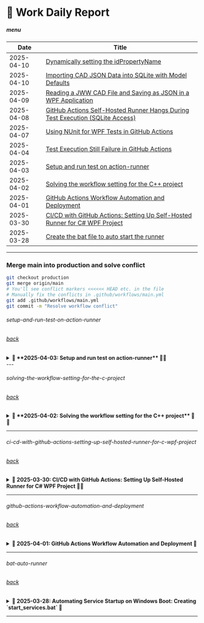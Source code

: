 # 🚀 **Work Daily Report**   

##### menu
| Date       | Title |
|------------|------------------------------------------------|
| 2025-04-10 | [Dynamically setting the idPropertyName](https://github.com/heartlanguage2024/heartlanguage2024/wiki/Dynamically-Setting-idPropertyName) |
| 2025-04-10 | [Importing CAD JSON Data into SQLite with Model Defaults](https://github.com/heartlanguage2024/heartlanguage2024/wiki/20250410) |
| 2025-04-09 | [Reading a JWW CAD File and Saving as JSON in a WPF Application](https://github.com/heartlanguage2024/heartlanguage2024/wiki/20250409) |
| 2025-04-08 | [GitHub Actions Self-Hosted Runner Hangs During Test Execution (SQLite Access)](https://github.com/heartlanguage2024/heartlanguage2024/wiki/20250408) |
| 2025-04-07 | [Using NUnit for WPF Tests in GitHub Actions](https://github.com/heartlanguage2024/heartlanguage2024/wiki/20250407) |
| 2025-04-04 | [Test Execution Still Failure in GitHub Actions](https://github.com/heartlanguage2024/heartlanguage2024/wiki/20250404) |
| 2025-04-03 | [Setup and run test on action-runner](#setup-and-run-test-on-action-runner) |
| 2025-04-02 | [Solving the workflow setting for the C++ project](#solving-the-workflow-setting-for-the-c-project) |
| 2025-04-01 | [GitHub Actions Workflow Automation and Deployment](#github-actions-workflow-automation-and-deployment) |
| 2025-03-30 | [CI/CD with GitHub Actions: Setting Up Self-Hosted Runner for C# WPF Project](#ci-cd-with-github-actions-setting-up-self-hosted-runner-for-c-wpf-project) |
| 2025-03-28 | [Create the bat file to auto start the runner](#bat-auto-runner) |

---

### Merge main into production and solve conflict 
```bash
git checkout production
git merge origin/main
# You'll see conflict markers <<<<<< HEAD etc. in the file
# Manually fix the conflicts in .github/workflows/main.yml
git add .github/workflows/main.yml
git commit -m "Resolve workflow conflict"
```


###### setup-and-run-test-on-action-runner
###### [back](#menu) 
<details>
<summary><strong>🍓 **2025-04-03: Setup and run test on action-runner** 🔧🚀</strong></summary>

# 🥔Fixing VCTargetsPath Error in Visual Studio

## Issue Description
If you encounter the following error when building your project in Visual Studio:

```
The imported project "C:\Microsoft\VC\v170\Microsoft.Cpp.Default.props" was not found.
Confirm that the expression in the Import declaration "$(VCTargetsPath)\Microsoft.Cpp.Default.props",
which evaluated to "C:\Microsoft Visual Studio\2022\Community\MSBuild\Microsoft\VC\v170\Microsoft.Cpp.Default.props",
is correct, and that the file exists on disk.
```

This typically happens because the `VCTargetsPath` environment variable is incorrectly set or missing a trailing backslash (`\`).

### **Why is `VCTargetsPath` Important in a WPF Project?**  
Even though WPF primarily uses C# and XAML, you might have **C++/CLI (Common Language Infrastructure) components** in your WPF project. This happens if:  
1. **Your WPF project references a C++/CLI project** (e.g., for performance reasons or legacy code).  
2. **You are using a native C++ library with P/Invoke or interop** (e.g., Open CASCADE in your case).  
3. **Your solution includes both C# and C++ projects**, such as a mixed-language setup.

When you build your project, MSBuild relies on `VCTargetsPath` to locate these C++ build definitions. If the path is incorrect or missing, Visual Studio **cannot find the necessary build scripts**, leading to errors like:  
```
The imported project "C:\Microsoft\VC\v170\Microsoft.Cpp.Default.props" was not found.
```

## Solution: Set `VCTargetsPath` Correctly
To fix this issue, ensure that `VCTargetsPath` is set correctly in the system environment variables.

### Steps to Fix:
1. Open **Run** (`Win + R`), type `sysdm.cpl`, and press **Enter**.
2. Go to the **Advanced** tab and click on **Environment Variables**.
3. Under **System Variables**, look for `VCTargetsPath`:
   - If it exists, **edit it** and ensure it is set to:
     ```
     C:\Program Files\Microsoft Visual Studio\2022\Community\MSBuild\Microsoft\VC\v170\
     ```
     (Note the trailing `\` at the end.)
   - If it doesn’t exist, **create a new system variable** with the above value.
4. Click **OK** and restart your computer.

### Additional Steps if the Issue Persists:
- Delete the `.vs`, `bin`, and `obj` folders in your project directory.
- Open Visual Studio and **Rebuild Solution**.
- If the error still occurs, manually edit `JwwControl.vcxproj` and ensure that all references to `VCTargetsPath` are correct.

## Summary
- Ensure `VCTargetsPath` ends with `\`.
- Update the environment variable if necessary.
- Clean and rebuild the project in Visual Studio.

---

# 🥔Run the workflow from localself-hosted 

```yml
name: Potato Workflow

on:
  push:
    branches:
      - main
  pull_request:
    branches:
      - main

jobs:
  build:
    # ✅ # Use Windows since you're working with Visual Studio projects
    runs-on: [self-hosted, windows]  # Ensure this is set to your self-hosted runner.
    
    steps:
      - name: Checkout code
        uses: actions/checkout@v2
        
      # Cache Visual Studio Build Tools installer
      - name: Cache Visual Studio Build Tools
        uses: actions/cache@v3
        with:
          path: C:\path\to\visualstudio_installer_cache
          key: ${{ runner.os }}-vs_installer-${{ hashFiles('**/vs_installer.exe') }}
          


      # Initialize Visual Studio Environment Variables
      - name: Initialize Visual Studio Environment Variables
        run: |
          & "C:\Program Files\Microsoft Visual Studio\2022\Community\Common7\Tools\VsDevCmd.bat"


      - name: Set VCTargetsPath
        run: |
          echo "VCTargetsPath=C:\Program Files\Microsoft Visual Studio\2022\Community\MSBuild\Microsoft\VC\v170\" | Out-File -FilePath $env:GITHUB_ENV -Encoding utf8


      # Clean the solution (optional)
      
      - name: Clean Solution
        shell: cmd
        run: |
          CALL "C:\Program Files\Microsoft Visual Studio\2022\Community\MSBuild\Current\Bin\MSBuild.exe" /t:Clean Fw.sln

      # ✅ Restore dependencies
      - name: Restore .NET dependencies
        run: dotnet restore

      # Build solution using MSBuild (required for C++ projects) ✖
      #- name: Build solution using MSBuild
      #  run: |
      #    msbuild D:\a\FwCAD\FwCAD\Fw.sln /p:Configuration=Release

      # ✅ Restore dependencies using MSBuild (No installation needed)
      #- name: Restore dependencies (MSBuild)
      #  run: |
      #    & "C:\Program Files\Microsoft Visual Studio\2022\Enterprise\MSBuild\Current\Bin\MSBuild.exe" /t:restore /p:Configuration=Release Fw.sln
      #  shell: pwsh

      # ✅ Build the project using preinstalled MSBuild
      #- name: Build the project
      #  run: |
      #    & "C:\Program Files\Microsoft Visual Studio\2022\Enterprise\MSBuild\Current\Bin\MSBuild.exe" /p:Configuration=Release Fw.sln
      #  shell: pwsh
      
      # Build the solution ✖
      #- name: Build solution
      #  run: dotnet build


      - name: Initialize Visual Studio Environment Variables
        run: |
          call "C:\Program Files\Microsoft Visual Studio\2022\Community\Common7\Tools\VsDevCmd.bat"
        shell: cmd

      - name: Build Solution
        run: |
          "C:\Program Files\Microsoft Visual Studio\2022\Community\MSBuild\Current\Bin\MSBuild.exe" /p:Configuration=Release Fw.sln
        shell: cmd

      #- name: Build with MSBuild
      #  run: |
      #    "C:\\Program Files\\Microsoft Visual Studio\\2022\\Community\\MSBuild\\Current\\Bin\\MSBuild.exe" FwCAD.sln /p:VCTargetsPath="C:\\Program Files\\Microsoft Visual Studio\\2022\\Community\\MSBuild\\Microsoft\\VC\\v170\\"
      #  shell: cmd  # Use cmd for MSBuild command


      # ✅ Run tests (if applicable)
      - name: Run tests
        run: dotnet test


      # Set up Git credentials
      - name: Set up Git credentials
        run: |
          git config --global user.name "GitHub Actions"
          git config --global user.email "actions@github.com"

      # Fetch and checkout production branch
      - name: Fetch and checkout production branch
        run: |
          git fetch origin
          git checkout production

      # Merge main into production
      - name: Merge main into production
        run: |
          git pull origin production

      # Push changes to production
      - name: Push changes to production
        run: |
          git push origin production
        env:
          GITHUB_TOKEN: ${{ secrets.GITHUB_TOKEN }}

```

## If you got error of
```
Run dotnet test
  復元対象のプロジェクトを決定しています...
  復元対象のすべてのプロジェクトは最新です。
C:\Program Files\Microsoft Visual Studio\2022\Community\MSBuild\Microsoft\VC\v170\Microsoft.CppBuild.targets(515,5): warning MSB8003: VCToolsInstallDir プロパティが定義されていません。一部のビルド ツールが見つからない可能性があります。 [C:\Projects\actions-runner\potato_work\FwCAD\FwCAD\OCControl\OCControl.vcxproj]
C:\Program Files\Microsoft Visual Studio\2022\Community\MSBuild\Microsoft\VC\v170\Microsoft.CppBuild.targets(500,5): error MSB8041: このプロジェクトには、MFC のライブラリが必要です。使用されているツールセットとアーキテクチャについては、Visual Studio インストーラー (個々のコンポーネント タブ) からインストールします。 [C:\Projects\actions-runner\potato_work\FwCAD\FwCAD\JwwControl\JwwControl.vcxproj]
C:\Program Files\Microsoft Visual Studio\2022\Community\MSBuild\Microsoft\VC\v170\Microsoft.CppCommon.targets(203,5): error MSB4018: "GetOutOfDateItems" タスクが予期せずに失敗しました。 [C:\Projects\actions-runner\potato_work\FwCAD\FwCAD\OCControl\OCControl.vcxproj]
C:\Program Files\Microsoft Visual Studio\2022\Community\MSBuild\Microsoft\VC\v170\Microsoft.CppCommon.targets(203,5): error MSB4018: System.TypeLoadException: Could not load type 'Microsoft.Build.Utilities.CanonicalTrackedOutputFiles' from assembly 'Microsoft.Build.Utilities.Core, Version=15.1.0.0, Culture=neutral, PublicKeyToken=b03f5f7f11d50a3a'. [C:\Projects\actions-runner\potato_work\FwCAD\FwCAD\OCControl\OCControl.vcxproj]
C:\Program Files\Microsoft Visual Studio\2022\Community\MSBuild\Microsoft\VC\v170\Microsoft.CppCommon.targets(203,5): error MSB4018:    at Microsoft.Build.CPPTasks.GetOutOfDateItems.Execute() [C:\Projects\actions-runner\potato_work\FwCAD\FwCAD\OCControl\OCControl.vcxproj]
C:\Program Files\Microsoft Visual Studio\2022\Community\MSBuild\Microsoft\VC\v170\Microsoft.CppCommon.targets(203,5): error MSB4018:    at Microsoft.Build.BackEnd.TaskExecutionHost.Execute() [C:\Projects\actions-runner\potato_work\FwCAD\FwCAD\OCControl\OCControl.vcxproj]
C:\Program Files\Microsoft Visual Studio\2022\Community\MSBuild\Microsoft\VC\v170\Microsoft.CppCommon.targets(203,5): error MSB4018:    at Microsoft.Build.BackEnd.TaskBuilder.ExecuteInstantiatedTask(TaskExecutionHost taskExecutionHost, TaskLoggingContext taskLoggingContext, TaskHost taskHost, ItemBucket bucket, TaskExecutionMode howToExecuteTask) [C:\Projects\actions-runner\potato_work\FwCAD\FwCAD\OCControl\OCControl.vcxproj]
Error: Process completed with exit code 1.
```

### **📌 Install Visual Studio Build Tools on Your Self-Hosted Runner to solve the above issues**
Since you're using a **self-hosted GitHub Actions runner**, you need to install **Visual Studio Build Tools** manually on your runner machine.

---

## **🚀 Step-by-Step Installation**
Follow these steps to install **Visual Studio Build Tools, MFC, and MSBuild** on your **runner machine**.

### **🔹 Step 1: Open PowerShell as Administrator**
1. On your **runner machine**, open **PowerShell**.
2. Run it as **Administrator**.

---

### **🔹 Step 2: Install Chocolatey**
If **Chocolatey** is not installed, install it with:
```powershell
Set-ExecutionPolicy Bypass -Scope Process -Force; [System.Net.ServicePointManager]::SecurityProtocol = [System.Net.ServicePointManager]::SecurityProtocol -bor 3072; iex ((New-Object System.Net.WebClient).DownloadString('https://community.chocolatey.org/install.ps1'))
```
After installation, **restart PowerShell**.

---

### **🔹 Step 3: Install Visual Studio Build Tools and Required Components**
Run these **one by one** in PowerShell **(as Admin)**:

#### **1️⃣ Install Visual Studio Build Tools**
```powershell
choco install visualstudio2022buildtools --force --params "--add Microsoft.VisualStudio.Workload.VCTools --includeRecommended"
```

#### **2️⃣ Install MFC Components**
```powershell
choco install visualstudio2022buildtools --force --params "--add Microsoft.VisualStudio.Component.VC.ATL --add Microsoft.VisualStudio.Component.VC.MFC --includeRecommended"
```

#### **3️⃣ Install MSBuild Tools**
```powershell
choco install visualstudio2022buildtools --force --params "--add Microsoft.VisualStudio.Workload.MSBuildTools --includeRecommended"
```

💡 **This will take a while!** Let the installation complete.

---

### **🔹 Step 4: Restart the Runner Machine**
After installation, restart your runner machine to apply changes.

---

### **🔹 Step 5: Verify Installation**
Check if **MSBuild** and **VC++ Tools** are installed:

1️⃣ **Check MSBuild Path**  
```powershell
Get-Command msbuild
```
If installed, it should return something like:
```
CommandType     Name      Version    Source
-----------     ----      -------    ------
Application     msbuild.exe 17.4.2   C:\Program Files\Microsoft Visual Studio\2022\BuildTools\MSBuild\Current\Bin\MSBuild.exe
```

2️⃣ **Check VCTools Installation**
```powershell
$env:VCToolsInstallDir
```
If the output is empty, set it manually:
```powershell
[System.Environment]::SetEnvironmentVariable("VCToolsInstallDir", "C:\Program Files\Microsoft Visual Studio\2022\BuildTools\VC\Tools\MSVC\14.36.32532", [System.EnvironmentVariableTarget]::Machine)
```
(Change `14.36.32532` to your installed version.)

---

### **🔹 Step 6: Restart Your GitHub Runner**
Once everything is installed, restart your runner:

1. **Stop the runner**  
   Go to the folder where your runner is installed and run:
   ```powershell
   ./svc.sh stop
   ```

2. **Start the runner**  
   ```powershell
   ./run.sh
   ```

---

## **🔄 Summary**
✅ Install **Chocolatey**  
✅ Install **Visual Studio Build Tools**  
✅ Install **MFC and MSBuild**  
✅ Restart your machine and runner  
✅ Verify installation with **MSBuild and VCTools**  


### **🔹 Add MSBuild to the System PATH**
Since the `msbuild` command is not recognized, we need to add it to the **system PATH**.

1️⃣ **Run this command in PowerShell (Administrator mode)**:
```powershell
[System.Environment]::SetEnvironmentVariable("Path", $env:Path + ";C:\Program Files\Microsoft Visual Studio\2022\Community\MSBuild\Current\Bin", [System.EnvironmentVariableTarget]::Machine)
```

2️⃣ **Restart PowerShell** and **GitHub Runner**.

3️⃣ **Verify MSBuild** by running:
```powershell
msbuild -version
```

After this, **rerun your GitHub Actions workflow** 🚀 Let me know if you get any errors!

</details>
---

###### solving-the-workflow-setting-for-the-c-project
###### [back](#menu) 
<details>
<summary><strong>🍓 **2025-04-02: Solving the workflow setting for the C++ project** 🔧🚀</strong></summary>

### **Issue**  
The following workflow still encounters an error:  

```
The error is caused by missing Visual Studio C++ build components, specifically the Microsoft.Cpp.Default.props file. Your workflow attempts to install Visual Studio Build Tools using Chocolatey but does not correctly configure the environment to use the installed tools.
```

### **Workflow Configuration**  
```yaml
name: Potato Workflow

on:
  push:
    branches:
      - main
  pull_request:
    branches:
      - main

jobs:
  build:
    # ✅ # Use Windows since you're working with Visual Studio projects
    runs-on: windows-latest  

    strategy:
      matrix:
        dotnet-version: [8.0]

    steps:
      - name: Checkout code
        uses: actions/checkout@v2

      # ✅ Set up .NET SDK (No need for VS installation)
      - name: Set up .NET SDK
        uses: actions/setup-dotnet@v3
        with:
          dotnet-version: ${{ matrix.dotnet-version }}

      # Install Visual Studio Build Tools
      - name: Install Visual Studio Build Tools
        run: |
          choco install visualstudio2022buildtools --package-parameters "--add Microsoft.VisualStudio.Workload.VC --includeRecommended"
          choco install visualstudio2022buildtools --package-parameters "--add Microsoft.VisualStudio.Workload.MSBuildTools --includeRecommended"

      # Initialize Visual Studio Environment Variables
      - name: Initialize Visual Studio Environment Variables
        run: |
          & "C:\Program Files\Microsoft Visual Studio\2022\Enterprise\Common7\Tools\VsDevCmd.bat"


      # Clean the solution (optional)
      - name: Clean MSBuild Cache
        run: |
          & "C:\Program Files\Microsoft Visual Studio\2022\Enterprise\MSBuild\Current\Bin\MSBuild.exe" /t:Clean Fw.sln
        shell: pwsh

      # ✅ Restore dependencies
      - name: Restore .NET dependencies
        run: dotnet restore

      # Build solution using MSBuild (required for C++ projects) ✖
      #- name: Build solution using MSBuild
      #  run: |
      #    msbuild D:\a\FwCAD\FwCAD\Fw.sln /p:Configuration=Release

      # ✅ Restore dependencies using MSBuild (No installation needed)
      - name: Restore dependencies (MSBuild)
        run: |
          & "C:\Program Files\Microsoft Visual Studio\2022\Enterprise\MSBuild\Current\Bin\MSBuild.exe" /t:restore /p:Configuration=Release Fw.sln
        shell: pwsh

      # ✅ Build the project using preinstalled MSBuild
      - name: Build the project
        run: |
          & "C:\Program Files\Microsoft Visual Studio\2022\Enterprise\MSBuild\Current\Bin\MSBuild.exe" /p:Configuration=Release Fw.sln
        shell: pwsh
      
      # Build the solution ✖
      #- name: Build solution
      #  run: dotnet build

      # ✅ Run tests (if applicable)
      - name: Run tests
        run: dotnet test


      # Set up Git credentials
      - name: Set up Git credentials
        run: |
          git config --global user.name "GitHub Actions"
          git config --global user.email "actions@github.com"

      # Fetch and checkout production branch
      - name: Fetch and checkout production branch
        run: |
          git fetch origin
          git checkout production

      # Merge main into production
      - name: Merge main into production
        run: |
          git pull origin production

      # Push changes to production
      - name: Push changes to production
        run: |
          git push origin production
        env:
          GITHUB_TOKEN: ${{ secrets.GITHUB_TOKEN }}

```

## **🔍 Step 1: Verify Your Installed Components**
1. **Open Visual Studio Installer**  
   - Press `Win + S`, search for **Visual Studio Installer**, and open it.  
   - Click **Modify** on **Visual Studio 2022 Community**.  

2. **Ensure the Following Are Installed:**  
   In the **Workloads** tab:  
   ✅ `Desktop development with C++` (if not checked, enable it).  

   In the **Individual Components** tab, **check the following** under “Compilers, build tools, and runtimes”:  
   - ✅ **MSVC v143 - VS 2022 C++ x64/x86 build tools**  
   - ✅ **Windows 10 SDK (latest installed)**  
   - ✅ **Windows 11 SDK (latest installed)**  
   - ✅ **C++ CMake tools for Windows**  
   - ✅ **C++ ATL for v143**  
   - ✅ **C++ MFC for v143**  
   - ✅ **C++ CMake tools for Windows**  

   📌 **Make sure these are installed before proceeding.** Click **Modify** to install missing components.

---

## **🔍 Step 2: Manually Check Installed Files**
1. Open **File Explorer** and go to:
   ```
   C:\Microsoft Visual Studio\2022\Community\MSBuild\Microsoft\VC\
   ```
   You should see `v150`, `v160`, and `v170`, but **not `v170Platforms`**.

2. Check inside the `v170` folder:
   ```
   C:\Microsoft Visual Studio\2022\Community\MSBuild\Microsoft\VC\v170\
   ```
   - Do you see `Microsoft.Cpp.Default.props`?  
   - Do you see `BuildCustomizations`?  

   📌 **Let me know what files exist there!**

---

## **🔧 Step 3: Manually Copy Missing Files**
If **`v170Platforms`** is still missing after reinstalling the components:  

### **1️⃣ Copy from an Existing Version**
Check if `v160Platforms` or `v150Platforms` exist:  
```
C:\Microsoft Visual Studio\2022\Community\MSBuild\Microsoft\VC\v160Platforms\
C:\Microsoft Visual Studio\2022\Community\MSBuild\Microsoft\VC\v150Platforms\
```
If **either exists**, copy the entire folder and rename it to `v170Platforms`.

### **2️⃣ Reinstall VS Build Tools (Last Resort)**
If **you do not have `v150Platforms` or `v160Platforms`**, reinstall VS Build Tools:  
1. **Download Visual Studio Build Tools** from:  
   👉 [https://visualstudio.microsoft.com/visual-cpp-build-tools/](https://visualstudio.microsoft.com/visual-cpp-build-tools/)  
2. **Run the installer**, select **C++ Desktop Development**, and install all required components.  
3. **Restart your computer** and check if `v170Platforms` appears.  

---

## **📢 Final Steps**
After ensuring `v170Platforms` exists, run:
```sh
msbuild /t:clean
msbuild JwwControl.vcxproj
```
</details>

---

###### ci-cd-with-github-actions-setting-up-self-hosted-runner-for-c-wpf-project
###### [back](#menu) 
<details>
<summary><strong>🍓 2025-03-30: CI/CD with GitHub Actions: Setting Up Self-Hosted Runner for C# WPF Project 🔧🚀</strong></summary>

### **Overview**  
This guide covers implementing **CI/CD** using **GitHub Actions** for a **C# WPF** project. We will:  
✅ Set up a **self-hosted runner**  
✅ Modify **GitHub Actions workflows**  
✅ Create **unit tests**  
✅ Implement **deployment strategies**  

---

### **1. Introduction to CI/CD and GitHub Actions** 🎉  

**CI/CD** is an essential practice that enhances software development efficiency.  
💡 **Continuous Integration (CI)**: Automatically tests each code change to prevent bugs.  
💡 **Continuous Deployment (CD)**: Deploys changes to production or a testing environment once tests pass.  

📖 [Read More](#ci-cd-with-github-actions-setting-up-self-hosted-runner-for-c-wpf-project)  

---

### **2. Setting Up a Self-Hosted Runner** 🖥️  

A **self-hosted runner** allows GitHub Actions workflows to execute on your own machine.  

#### **📌 Steps:**  
1️⃣ Navigate to your GitHub repository → **Settings** → **Actions** → **Runners**  
2️⃣ Click **New self-hosted runner** and follow the installation steps  
3️⃣ Run the setup script and start the runner  

```bash
./config.sh --url https://github.com/your-repo --token YOUR_ACCESS_TOKEN
./run.sh
```

🚀 Your self-hosted runner is now ready to execute workflows!

---

### **3. GitHub Actions Workflow Configuration** ⚙️  

Create a **workflow YAML** file for building and testing your WPF project.  

📄 **`.github/workflows/ci.yml`**  

```yaml
name: Build and Test WPF App

on:
  push:
    branches:
      - main
  pull_request:

jobs:
  build:
    runs-on: self-hosted

    steps:
      - name: Checkout Repository
        uses: actions/checkout@v4

      - name: Setup .NET
        uses: actions/setup-dotnet@v3
        with:
          dotnet-version: '8.0.x'

      - name: Restore Dependencies
        run: dotnet restore

      - name: Build Solution
        run: dotnet build --configuration Release --no-restore

      - name: Run Tests
        run: dotnet test --no-restore --verbosity normal
```
</details>

---

###### github-actions-workflow-automation-and-deployment
###### [back](#menu)
<details>
<summary><strong>🍓 2025-04-01: GitHub Actions Workflow Automation and Deployment 🚀  </strong></summary>

### **Automating the CI/CD Pipeline**  

On day two, we improved the **GitHub Actions workflow** for our **C# WPF project**.  

✅ **Setup .NET 8.0 SDK**  
✅ **Handle dependencies**  
✅ **Build with MSBuild**  
✅ **Run unit tests**  
✅ **Deploy to production**  

---

### **Deploying the Application** 🚀  

Modify the workflow to **automatically publish** the application.  

📄 **`.github/workflows/deploy.yml`**  

```yaml
name: Deploy WPF App

on:
  push:
    branches:
      - main

jobs:
  deploy:
    runs-on: self-hosted

    steps:
      - name: Checkout Code
        uses: actions/checkout@v4

      - name: Setup .NET
        uses: actions/setup-dotnet@v3
        with:
          dotnet-version: '8.0.x'

      - name: Publish Application
        run: dotnet publish -c Release -o ./publish

      - name: Deploy to Server
        run: |
          scp -r ./publish user@your-server:/var/www/wpf-app
```

🚀 Your application will **automatically deploy** when changes are pushed to `main`!  

📖 [Read More](#github-actions-workflow-automation-and-deployment)  

---

## 🎯 **Conclusion**  

By following these steps, we've successfully:  
✅ Configured a **self-hosted runner**  
✅ Set up **GitHub Actions workflows**  
✅ Implemented **unit testing**  
✅ Automated **deployment**  

🔗 **Next Steps:** Optimize CI/CD pipelines, add error logging, and refine deployment strategies.  

📢 **Need help?** Open an issue or contribute to this repository! 🚀  

</details>

---

###### bat-auto-runner
###### [back](#menu)
<details>
<summary><strong>🍓 2025-03-28: Automating Service Startup on Windows Boot: Creating `start_services.bat` 🚀 </strong></summary>

## 📌 Introduction
Managing multiple services manually every time you start your Windows system can be tedious. This tutorial will guide you through creating a batch script (`start_services.bat`) that automates the startup of **Jenkins**, **GitHub Actions Runner**, **ngrok**, and **Git operations**.

By the end of this tutorial, your system will automatically:
- Start Jenkins in the background.
- Ensure GitHub Actions Runner is running.
- Start ngrok and update the workflow with the new public URL.
- Pull the latest code from your Git repository and push any necessary changes.

---

## 🛠️ Prerequisites
Before proceeding, ensure you have the following installed and configured:
1. **Java** (for Jenkins)
2. **Jenkins** (`jenkins.war` should be placed in a known directory)
3. **GitHub Actions Runner** (already configured in `C:\Projects\actions-runner`)
4. **ngrok** (installed and accessible via command line)
5. **Git** (configured with SSH or HTTPS authentication)

---

## 📝 Creating the `start_services.bat` Script
Create a new file named `start_services.bat` and paste the following script:

```bat
@echo off
echo Starting Jenkins...

:: Start Jenkins in the background
start /B java -jar jenkins.war --httpPort=8080 --httpListenAddress=0.0.0.0
echo Jenkins started.

:: Wait a few seconds for Jenkins to start
timeout /t 5

:: Check if Actions Runner is running
tasklist | find /i "Runner.Listener.exe" > nul
if %errorlevel% neq 0 (
    echo GitHub Actions Runner is not running. Starting now...
    cd /d "C:\Projects\actions-runner"
    start /B run.cmd
) else (
    echo GitHub Actions Runner is already running.
)

:: Start ngrok and capture the public URL
echo Starting ngrok...
start /B ngrok http 8080 > nul 2>&1

:: Wait for ngrok to initialize
timeout /t 5

:: Fetch the ngrok URL using PowerShell
for /f "delims=" %%A in ('powershell -Command "(Invoke-RestMethod -Uri 'http://127.0.0.1:4040/api/tunnels').tunnels[0].public_url"') do set NGROK_URL=%%A

:: Trim the quotation marks from the URL
set NGROK_URL=%NGROK_URL:"=%

echo ngrok URL: %NGROK_URL%

:: Update the ngrok URL in `potato.yml`
powershell -Command "(Get-Content C:\Projects\ConvertImageToBase64\.github\workflows\potato.yml) -replace 'https://.*?\.ngrok-free\.app', '%NGROK_URL%' | Set-Content C:\Projects\ConvertImageToBase64\.github\workflows\potato.yml"

:: Pull the latest changes from origin and merge with local changes
echo Pulling latest changes from origin main...
cd /d C:\Projects\ConvertImageToBase64
git fetch origin
git pull origin main

:: Check if there was an error while pulling (e.g., merge conflicts)
if %errorlevel% neq 0 (
    echo There was an error while pulling from the remote repository. Please resolve any conflicts and try again.
    pause
    exit /b
)

:: Check if a merge is in progress (MERGE_HEAD exists)
if exist .git\MERGE_HEAD (
    echo Merge is in progress. Committing the merge...
    git commit --no-edit
)

:: Check for uncommitted changes (before merge or after conflict resolution)
git diff --exit-code > nul
if %errorlevel% neq 0 (
    echo Uncommitted changes detected. Committing changes...
    git add .
    git commit -m "Auto-commit changes"
)

:: Push the merged changes to GitHub
git push origin main

echo All services are running. The GitHub Actions workflow has been updated.
pause
```

---

## 🔥 Understanding the Script
Here’s a breakdown of what this script does:

### **1. Start Jenkins**
- Runs Jenkins in the background on port 8080.
- Uses `start /B` to keep it running without opening a separate window.

### **2. Ensure GitHub Actions Runner is Running**
- Checks if `Runner.Listener.exe` is running.
- If not, navigates to `C:\Projects\actions-runner` and starts it.

### **3. Start ngrok & Capture Public URL**
- Runs ngrok in the background.
- Waits for initialization and fetches the ngrok public URL.
- Uses PowerShell to parse the JSON response and extract the URL.

### **4. Update GitHub Actions Workflow with the New ngrok URL**
- Updates `potato.yml` in the GitHub repository.
- Uses PowerShell to replace the old ngrok URL with the new one.

### **5. Synchronize with GitHub Repository**
- Pulls the latest changes from `origin/main`.
- Handles merge conflicts if any.
- Commits and pushes changes automatically.

---

## 🚀 Automating the Script Execution on Windows Startup
To make this script run every time Windows starts, follow these steps:

### **Step 1: Create a Shortcut**
1. Right-click on `start_services.bat` and select **Create Shortcut**.
2. Rename the shortcut to something like **Start Services**.

### **Step 2: Add to Startup Folder**
1. Press `Win + R`, type `shell:startup`, and hit **Enter**.
2. Copy the shortcut into the opened folder.

Now, every time Windows starts, your script will execute automatically! 🎉

</details>

---
